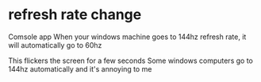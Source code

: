 # refresh rate change

Comsole app
When your windows machine goes to 144hz refresh rate, it will automatically go to 60hz

This flickers the screen for a few seconds
Some windows computers go to 144hz automatically and it's annoying to me
